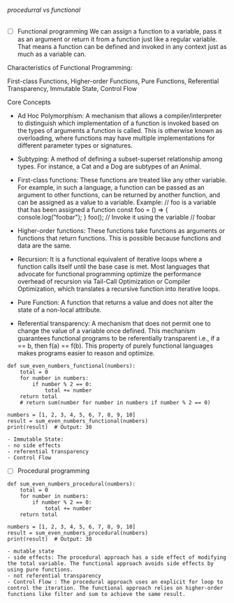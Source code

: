 ###### procedurral vs functional

- [ ] Functional programming
We can assign a function to a variable, pass it as an argument or return it from a function just like a regular variable. That means a function can be defined and invoked in any context just as much as a variable can.

Characteristics of Functional Programming:

First-class Functions, Higher-order Functions, Pure Functions, Referential Transparency, Immutable State, Control Flow

Core Concepts
- Ad Hoc Polymorphism: A mechanism that allows a compiler/interpreter to distinguish which implementation of a function is invoked based on the types of arguments a function is called. This is otherwise known as overloading, where functions may have multiple implementations for different parameter types or signatures.
- Subtyping: A method of defining a subset-superset relationship among types. For instance, a Cat and a Dog are subtypes of an Animal.
- First-class functions: These functions are treated like any other variable. For example, in such a language, a function can be passed as an argument to other functions, can be returned by another function, and can be assigned as a value to a variable. Example:
// foo is a variable that has been assigned a function
const foo = () => {
  console.log("foobar");
}
foo(); // Invoke it using the variable
// foobar

- Higher-order functions: These functions take functions as arguments or functions that return functions. This is possible because functions and data are the same.
- Recursion: It is a functional equivalent of iterative loops where a function calls itself until the base case is met. Most languages that advocate for functional programming optimize the performance overhead of recursion via Tail-Call Optimization or Compiler Optimization, which translates a recursive function into iterative loops.
- Pure Function: A function that returns a value and does not alter the state of a non-local attribute.
- Referential transparency: A mechanism that does not permit one to change the value of a variable once defined. This mechanism guarantees functional programs to be referentially transparent i.e., if a == b, then f(a) == f(b). This property of purely functional languages makes programs easier to reason and optimize.

```
def sum_even_numbers_functional(numbers):
    total = 0
    for number in numbers:
        if number % 2 == 0:
            total += number
    return total
    # return sum(number for number in numbers if number % 2 == 0)

numbers = [1, 2, 3, 4, 5, 6, 7, 8, 9, 10]
result = sum_even_numbers_functional(numbers)
print(result)  # Output: 30

```
    - Immutable State: 
    - no side effects
    - referential transparency
    - Control Flow

    
- [ ] Procedural programming
```
def sum_even_numbers_procedural(numbers):
    total = 0
    for number in numbers:
        if number % 2 == 0:
            total += number
    return total

numbers = [1, 2, 3, 4, 5, 6, 7, 8, 9, 10]
result = sum_even_numbers_procedural(numbers)
print(result)  # Output: 30
```
    - mutable state
    - side effects: The procedural approach has a side effect of modifying the total variable. The functional approach avoids side effects by using pure functions.
    - not referential transparency
    - Control Flow : The procedural approach uses an explicit for loop to control the iteration. The functional approach relies on higher-order functions like filter and sum to achieve the same result.